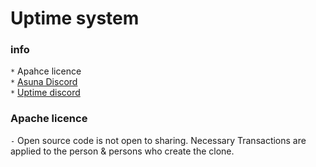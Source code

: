 # Uptime system
### info
`*` Apahce licence <br>
`*` [Asuna Discord](https://discord.gg/cAzDhB6) <br>
`*` [Uptime discord](https://discord.gg/2Us3WkJ)



### Apache licence
`-` Open source code is not open to sharing. Necessary Transactions are applied to the person & persons who create the clone.